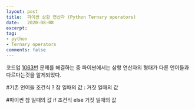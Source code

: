 ```yaml
---
layout: post
title:  파이썬 삼항 연산자 (Python Ternary operators)
date:   2020-08-08
excerpt: 
tag:
- python
- Ternary operators
comments: false
---
```



코드업 [1063번](https://codeup.kr/problem.php?id=1063) 문제를 해결하는 중 파이썬에서는 삼항 연산자의 형태가 다른 언어들과 다르다는것을 알게되었다.


#기존 언어들
    조건식 ? 참 일때의 값 : 거짓 일때의 값

#파이썬
    참 일때의 값 if 조건식 else 거짓 일때의 값
